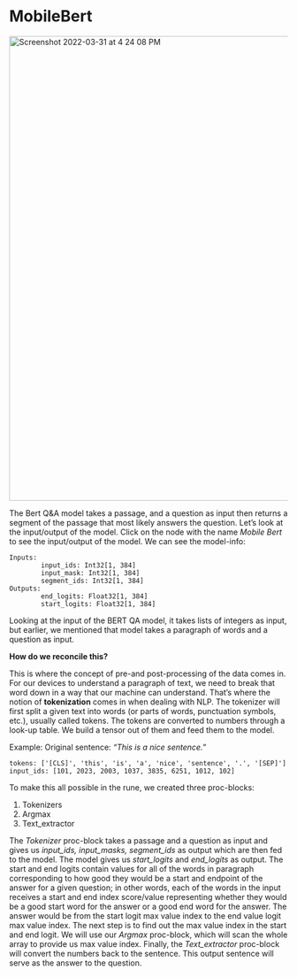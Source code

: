 # MobileBert

<img width="840" alt="Screenshot 2022-03-31 at 4 24 08 PM" src="https://user-images.githubusercontent.com/50593567/161039478-f1b85919-5615-4b50-8108-2f6ce13053fe.png"/>

The Bert Q&A model takes a passage, and a question as input then returns a segment of the passage that most likely answers the question.
Let’s look at the input/output of the model. Click on the node with the name _Mobile Bert_ to see the input/output of the model.
We can see the model-info:

```
Inputs:
        input_ids: Int32[1, 384]
        input_mask: Int32[1, 384]
        segment_ids: Int32[1, 384]
Outputs:
        end_logits: Float32[1, 384]
        start_logits: Float32[1, 384]
```

Looking at the input of the BERT QA model, it takes lists of integers as input, but earlier, we mentioned that model takes a paragraph of words and a question as input.

**How do we reconcile this?**

This is where the concept of pre-and post-processing of the data comes in. For our devices to understand a paragraph of text, we need to break that word down in a way that our machine can understand. That’s where the notion of **tokenization** comes in when dealing with NLP. The tokenizer will first split a given text into words (or parts of words, punctuation symbols, etc.), usually called tokens. The tokens are converted to numbers through a look-up table. We build a tensor out of them and feed them to the model.

Example: Original sentence: _“This is a nice sentence.”_

```
tokens: ['[CLS]', 'this', 'is', 'a', 'nice', 'sentence', '.', '[SEP]']
input_ids: [101, 2023, 2003, 1037, 3835, 6251, 1012, 102]
```

To make this all possible in the rune, we created three proc-blocks:

1. Tokenizers
2. Argmax
3. Text_extractor

The _Tokenizer_ proc-block takes a passage and a question as input and gives us _input_ids, input_masks, segment_ids_ as output which are then fed to the model. The model gives us _start_logits_ and _end_logits_ as output. The start and end logits contain values for all of the words in paragraph corresponding to how good they would be a start and endpoint of the answer for a given question; in other words, each of the words in the input receives a start and end index score/value representing whether they would be a good start word for the answer or a good end word for the answer. The answer would be from the start logit max value index to the end value logit max value index. The next step is to find out the max value index in the start and end logit. We will use our _Argmax_ proc-block, which will scan the whole array to provide us max value index. Finally, the _Text_extractor_ proc-block will convert the numbers back to the sentence. This output sentence will serve as the answer to the question.
